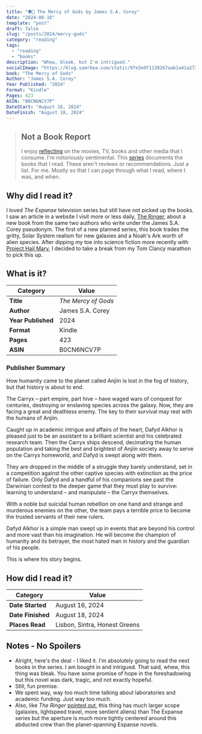 ```yaml
---
title: "👽🧫 The Mercy of Gods by James S.A. Corey"
date: "2024-08-18"
template: "post"
draft: false
slug: "/posts/2024/mercy-gods"
category: "reading"
tags:
  - "reading"
  - "books"
description: "Whew, bleak, but I'm intrigued."
socialImage: "https://blog.samrhea.com/static/97e3e0f1138267aab1a41a27307af5fb/18ee2/photo.avif"
book: "The Mercy of Gods"
Author: "James S.A. Corey"
Year Published: "2024"
Format: "Kindle"
Pages: 423
ASIN: "B0CN6NCV7P"
DateStart: "August 16, 2024"
DateFinish: "August 18, 2024"
---
```


> ## Not a Book Report
> I enjoy [reflecting](https://blog.samrhea.com/posts/2019/analyze-media-habits) on the movies, TV, books and other media that I consume. I'm notoriously sentimental. This [series](https://blog.samrhea.com/category/reading) documents the books that I read. These aren't reviews or recommendations. Just a list. For me. Mostly so that I can page through what I read, where I was, and when.

## Why did I read it?
I loved _The Expanse_ television series but still have not picked up the books. I saw an article in a website I visit more or less daily, [The Ringer](https://theringer.com), about a new book from the same two authors who write under the James S.A. Corey pseudonym. The first of a new planned series, this book trades the gritty, Solar System realism for new galaxies and a Noah's Ark worth of alien species. After dipping my toe into science fiction more recently with [Project Hail Mary](https://blog.samrhea.com/posts/2024/hail-mary), I decided to take a break from my Tom Clancy marathon to pick this up.

## What is it?
|Category|Value|
|---|---|
|**Title**|*The Mercy of Gods*|
|**Author**|James S.A. Corey|
|**Year Published**|2024|
|**Format**|Kindle|
|**Pages**|423|
|**ASIN**|B0CN6NCV7P|

### Publisher Summary

How humanity came to the planet called Anjiin is lost in the fog of history, but that history is about to end.

The Carryx – part empire, part hive – have waged wars of conquest for centuries, destroying or enslaving species across the galaxy.  Now, they are facing a great and deathless enemy. The key to their survival may rest with the humans of Anjiin.  

Caught up in academic intrigue and affairs of the heart, Dafyd Alkhor is pleased just to be an assistant to a brilliant scientist and his celebrated research team.  Then the Carryx ships descend, decimating the human population and taking the best and brightest of Anjiin society away to serve on the Carryx homeworld, and Dafyd is swept along with them.

They are dropped in the middle of a struggle they barely understand, set in a competition against the other captive species with extinction as the price of failure.  Only Dafyd and a handful of his companions see past the Darwinian contest to the deeper game that they must play to survive: learning to understand – and manipulate – the Carryx themselves.

With a noble but suicidal human rebellion on one hand and strange and murderous enemies on the other, the team pays a terrible price to become the trusted servants of their new rulers.

Dafyd Alkhor is a simple man swept up in events that are beyond his control and more vast than his imagination.  He will become the champion of humanity and its betrayer, the most hated man in history and the guardian of his people.

This is where his story begins.

## How did I read it?
|Category|Value|
|---|---|
|**Date Started**|August 16, 2024|
|**Date Finished**|August 18, 2024|
|**Places Read**|Lisbon, Sintra, Honest Greens|

## Notes - No Spoilers
* Alright, here's the deal - I liked it. I'm absolutely going to read the next books in the series. I am bought in and intrigued. That said, whew, this thing was bleak. You have some promise of hope in the foreshadowing but this novel was dark, tragic, and not exactly hopeful.
* Still, fun premise.
* We spent way, way too much time talking about laboratories and academic funding. Just way too much.
* Also, like _The Ringer_ [pointed out](https://www.theringer.com/2024/8/12/24218143/the-mercy-of-gods-review-the-captives-war-james-s-a-corey-sci-fi), this thing has much larger scope (galaxies, lightspeed travel, more sentient aliens) than The Expanse series but the aperture is much more tightly centered around this abducted crew than the planet-spanning Expanse novels.
